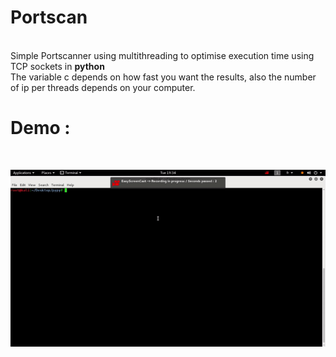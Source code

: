 <b><h1>Portscan</h1></b><br>
Simple Portscanner using multithreading to optimise execution time using TCP sockets in <b> python</b> 
<br>The variable c depends on how fast you want the results, also the number of ip per threads depends on your computer.
<br>
<h1><b>Demo : </b></h1><br>


![alt text](https://github.com/chmodxxx/portscan/blob/master/ezgif.com-2a33c7bf67.gif)

~~~~~~~~~~~~~~~~~~~~~~~~~~~~~~~~~~~~ <b>By BADDOU SALAH</b> ~~~~~~~~~~~~~~~~~~~~~~~~~~~~~~
